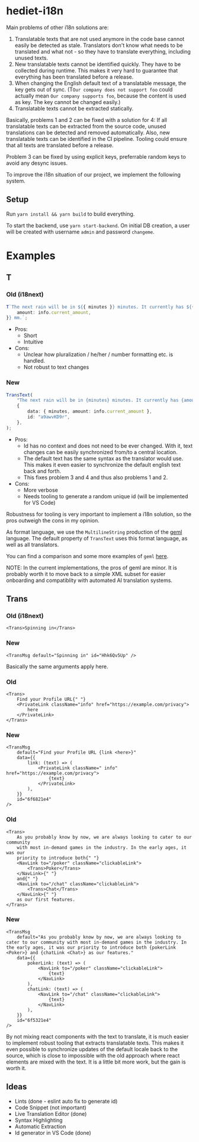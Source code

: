 # hediet-i18n

Main problems of other i18n solutions are:

1. Translatable texts that are not used anymore in the code base cannot easily be detected as stale. Translators don't know what needs to be translated and what not - so they have to translate everything, including unused texts.
2. New translatable texts cannot be identified quickly. They have to be collected during runtime. This makes it very hard to guarantee that everything has been translated before a release.
3. When changing the English default text of a translatable message, the key gets out of sync. (T`Our company does not support foo` could actually mean `Our company supports foo`, because the content is used as key. The key cannot be changed easily.)
4. Translatable texts cannot be extracted statically.

Basically, problems 1 and 2 can be fixed with a solution for 4:
If all translatable texts can be extracted from the source code, unused translations can be detected and removed automatically.
Also, new translatable texts can be identified in the CI pipeline. Tooling could ensure that all texts are translated before a release.

Problem 3 can be fixed by using explicit keys, preferrable random keys to avoid any desync issues.

To improve the i18n situation of our project, we implement the following system.

## Setup

Run `yarn install && yarn build` to build everything.

To start the backend, use `yarn start-backend`. On initial DB creation, a user will be created with username `admin` and password `changeme`.

# Examples

## T

### Old (i18next)

```ts
T`The next rain will be in ${{ minutes }} minutes. It currently has ${{
	amount: info.current_amount,
}} mm.`;
```

-   Pros:
    -   Short
    -   Intuitive
-   Cons:
    -   Unclear how pluralization / he/her / number formatting etc. is handled.
    -   Not robust to text changes

### New

```ts
TransText(
	"The next rain will be in {minutes} minutes. It currently has {amount} mm.",
	{
		data: { minutes, amount: info.current_amount },
		id: "a9awvKD9r",
	},
);
```

-   Pros:
    -   Id has no context and does not need to be ever changed.
        With it, text changes can be easily synchronized from/to a central location.
    -   The default text has the same syntax as the translator would use. This makes it even easier to synchronize the default english text back and forth.
    -   This fixes problem 3 and 4 and thus also problems 1 and 2.
-   Cons:
    -   More verbose
    -   Needs tooling to generate a random unique id (will be implemented for VS Code)

Robustness for tooling is very important to implement a i18n solution, so the pros outweigh the cons in my opinion.

As format language, we use the `MultilineString` production of the [geml](https://github.com/hediet/geml) language.
The default property of `TransText` uses this format language, as well as all translators.

You can find a comparison and some more examples of `geml` [here](./custom-syntax-notes.md).

NOTE: In the current implementations, the pros of geml are minor. It is probably worth it to move back to a simple XML subset for easier onboarding and compatiblity with automated AI translation systems.

## Trans

### Old (i18next)

```tsx
<Trans>Spinning in</Trans>
```

### New

```tsx
<TransMsg default="Spinning in" id="Hhk6Qv5Up" />
```

Basically the same arguments apply here.

### Old

```tsx
<Trans>
	Find your Profile URL{" "}
	<PrivateLink className="info" href="https://example.com/privacy">
		here
	</PrivateLink>
</Trans>
```

### New

```tsx
<TransMsg
	default="Find your Profile URL {link <here>}"
	data={{
		link: (text) => (
			<PrivateLink className=" info" href="https://example.com/privacy">
				{text}
			</PrivateLink>
		),
	}}
	id="6f6821e4"
/>
```

### Old

```tsx
<Trans>
	As you probably know by now, we are always looking to cater to our community
	with most in-demand games in the industry. In the early ages, it was our
	priority to introduce both{" "}
	<NavLink to="/poker" className="clickableLink">
		<Trans>Poker</Trans>
	</NavLink>{" "}
	and{" "}
	<NavLink to="/chat" className="clickableLink">
		<Trans>Chat</Trans>
	</NavLink>{" "}
	as our first features.
</Trans>
```

### New

```tsx
<TransMsg
	default="As you probably know by now, we are always looking to cater to our community with most in-demand games in the industry. In the early ages, it was our priority to introduce both {pokerLink <Poker>} and {chatLink <Chat>} as our features."
	data={{
		pokerLink: (text) => (
			<NavLink to="/poker" className="clickableLink">
				{text}
			</NavLink>
		),
		chatLink: (text) => (
			<NavLink to="/chat" className="clickableLink">
				{text}
			</NavLink>
		),
	}}
	id="6f5321e4"
/>
```

By not mixing react components with the text to translate,
it is much easier to implement robust tooling that extracts translatable texts.
This makes it even possible to synchronize updates of the default locale back to the source, which is close to impossible with the old approach where react elements are mixed with the text.
It is a little bit more work, but the gain is worth it.

## Ideas

-   Lints (done - eslint auto fix to generate id)
-   Code Snippet (not important)
-   Live Translation Editor (done)
-   Syntax Highlighting
-   Automatic Extraction
-   Id generator in VS Code (done)
